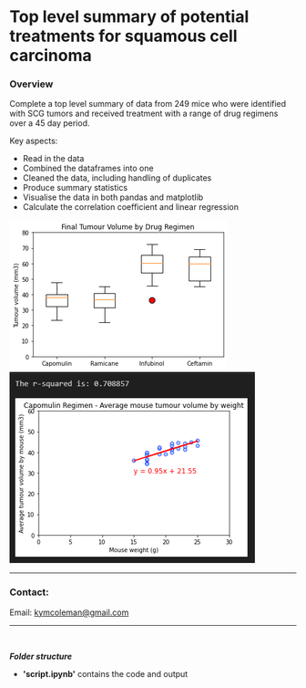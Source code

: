 # Top level summary of potential treatments for squamous cell carcinoma

 ### **Overview**
Complete a top level summary of data from 249 mice who were identified with SCG tumors and received treatment with a range of drug regimens over a 45 day period.

Key aspects:
 - Read in the data
 - Combined the dataframes into one
 - Cleaned the data, including handling of duplicates
 - Produce summary statistics
 - Visualise the data in both pandas and matplotlib
 - Calculate the correlation coefficient and linear regression
 
![tumor_regimen](tumor_regimen.png) 
<br/>
![r_squared](r_squared.png) 

------------------------------------------------------------------------

### **Contact:**
Email: kymcoleman@gmail.com


------------------------------------------------------------------------
<br/>

***Folder structure***

- **'script.ipynb'** contains the code and output

